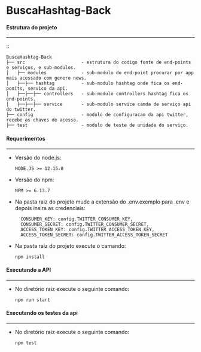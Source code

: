 # BuscaHashtag-Back

#### Estrutura do projeto
-----------------
::

    BuscaHashtag-Back
    ├── src                     - estrutura do codigo fonte de end-points e serviços, e sub-modulos.
    │   ├── modules             - sub-modulo do end-point procurar por app mais acessado com genero news.
    │   ├──├── hashtag          - sub-modulo hashtag onde fica os end-ponits, servico da api.
    │   ├──├──├── controllers   - sub-modulo controllers hashtag fica os end-points.
    │   ├──├──├── service       - sub-modulo service camda de serviço api do twitter.
    ├── config                  - modulo de configuracao da api twitter, recebe as chaves de acesso.
    ├── test                    - modulo de teste de unidade do serviço.

#### Requerimentos
-----------------
* Versão do node.js:

      NODE.JS >= 12.15.0

* Versão do npm:

      NPM >= 6.13.7
      
 
* Na pasta raiz do projeto mude a extensão do .env.exemplo para .env e depois insira as credenciais:

        CONSUMER_KEY: config.TWITTER_CONSUMER_KEY,
        CONSUMER_SECRET: config.TWITTER_CONSUMER_SECRET,
        ACCESS_TOKEN_KEY: config.TWITTER_ACCESS_TOKEN_KEY,
        ACCESS_TOKEN_SECRET: config.TWITTER_ACCESS_TOKEN_SECRET
 

* Na pasta raiz do projeto execute o camando:

      npm install
      

#### Executando a API
-----------------
* No diretório raiz execute o seguinte comando:

      npm run start
  
#### Executando os testes da api
-----------------
* No diretório raiz execute o seguinte comando:

      npm test
